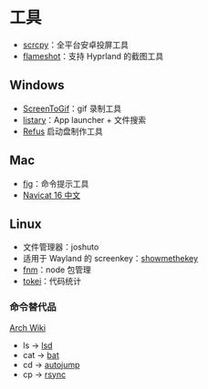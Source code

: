 # 工具

- [scrcpy](https://github.com/Genymobile/scrcpy)：全平台安卓投屏工具
- [flameshot](https://github.com/flameshot-org/flameshot)：支持 Hyprland 的截图工具

## Windows

- [ScreenToGif](https://www.screentogif.com/)：gif 录制工具
- [listary](https://www.listarypro.com/)：App launcher + 文件搜索
- [Refus](https://rufus.ie/zh/) 启动盘制作工具

## Mac

- [fig](https://github.com/withfig/fig)：命令提示工具
- [Navicat 16 中文](https://www.imacso.com/navicat-premium.html)

## Linux

- 文件管理器：joshuto
- 适用于 Wayland 的 screenkey：[showmethekey](https://github.com/AlynxZhou/showmethekey)
- [fnm](https://github.com/Schniz/fnm)：node 包管理
- [tokei](https://github.com/XAMPPRocky/tokei)：代码统计

### 命令替代品

[Arch Wiki](https://wiki.archlinuxcn.org/wiki/%E6%A0%B8%E5%BF%83%E5%B7%A5%E5%85%B7)

- ls -> [lsd](https://github.com/lsd-rs/lsd)
- cat -> [bat](https://github.com/sharkdp/bat)
- cd -> [autojump](https://github.com/wting/autojump)
- cp -> [rsync](https://wiki.archlinuxcn.org/wiki/Rsync#As_cp/mv_alternative)
